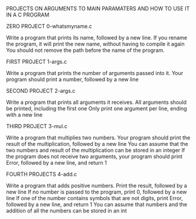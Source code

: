 PROJECTS ON ARGUMENTS TO MAIN PARAMATERS AND HOW TO USE IT IN A C PROGRAM

ZERO PROJECT 0-whatsmyname.c

Write a program that prints its name, followed by a new line.
If you rename the program, it will print the new name, without having to compile it again You should not remove the path before the name of the program.

FIRST PROJECT 1-args.c

Write a program that prints the number of arguments passed into it.
Your program should print a number, followed by a new line

SECOND PROJECT 2-args.c

Write a program that prints all arguments it receives.
All arguments should be printed, including the first one
Only print one argument per line, ending with a new line

THIRD PROJECT 3-mul.c

Write a program that multiplies two numbers.
Your program should print the result of the multiplication, followed by a new line
You can assume that the two numbers and result of the multiplication can be stored in an integer
If the program does not receive two arguments, your program should print Error, followed by a new line, and return 1

FOURTH PROJECTS 4-add.c

Write a program that adds positive numbers.
Print the result, followed by a new line
If no number is passed to the program, print 0, followed by a new line
If one of the number contains symbols that are not digits, print Error, followed by a new line, and return 1
You can assume that numbers and the addition of all the numbers can be stored in an int
